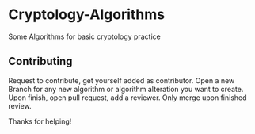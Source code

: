 # Cryptology-Algorithms
Some Algorithms for basic cryptology practice

## Contributing
Request to contribute, get yourself added as contributor.
Open a new Branch for any new algorithm or algorithm alteration you want to create.
Upon finish, open pull request, add a reviewer. Only merge upon finished review.

Thanks for helping!
